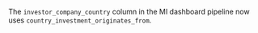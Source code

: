 The `investor_company_country` column in the MI dashboard pipeline now uses `country_investment_originates_from`.
